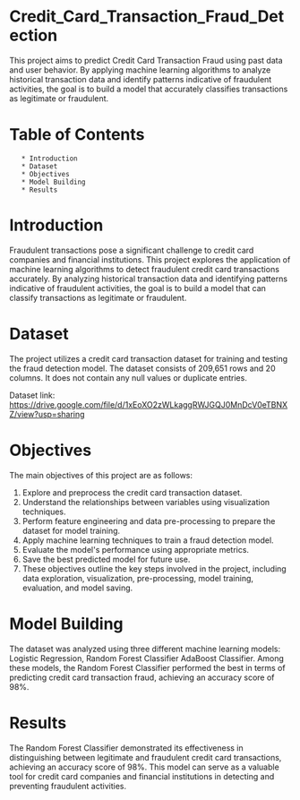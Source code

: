 # Credit_Card_Transaction_Fraud_Detection
  
  This project aims to predict Credit Card Transaction Fraud using past data and user behavior. By applying machine learning algorithms to analyze historical transaction data and identify patterns indicative of fraudulent activities, the goal is to build a model that accurately classifies transactions as legitimate or fraudulent.

# Table of Contents
       * Introduction
       * Dataset
       * Objectives
       * Model Building
       * Results

# Introduction
  Fraudulent transactions pose a significant challenge to credit card companies and financial institutions. This project explores the application of machine learning algorithms to detect fraudulent credit card transactions accurately. By analyzing historical transaction data and identifying patterns indicative of fraudulent activities, the goal is to build a model that can classify transactions as legitimate or fraudulent.

# Dataset
  The project utilizes a credit card transaction dataset for training and testing the fraud detection model. The dataset consists of 209,651 rows and 20 columns. It does not contain any null values or duplicate entries.

Dataset link: https://drive.google.com/file/d/1xEoXO2zWLkaggRWJGQJ0MnDcV0eTBNXZ/view?usp=sharing

# Objectives
The main objectives of this project are as follows:

   1. Explore and preprocess the credit card transaction dataset.
   2. Understand the relationships between variables using visualization techniques.
   3. Perform feature engineering and data pre-processing to prepare the dataset for model training.
   4. Apply machine learning techniques to train a fraud detection model.
   5. Evaluate the model's performance using appropriate metrics.
   6. Save the best predicted model for future use.
   7. These objectives outline the key steps involved in the project, including data exploration, visualization, pre-processing, model training, evaluation, and model saving.

# Model Building
  The dataset was analyzed using three different machine learning models: 
    Logistic Regression, 
    Random Forest Classifier
    AdaBoost Classifier. 
  Among these models, the Random Forest Classifier performed the best in terms of predicting credit card transaction fraud, achieving an accuracy score of 98%.

# Results
  The Random Forest Classifier demonstrated its effectiveness in distinguishing between legitimate and fraudulent credit card transactions, achieving an accuracy score of 98%. This model can serve as a valuable tool for credit card companies and financial institutions in detecting and preventing fraudulent activities.
